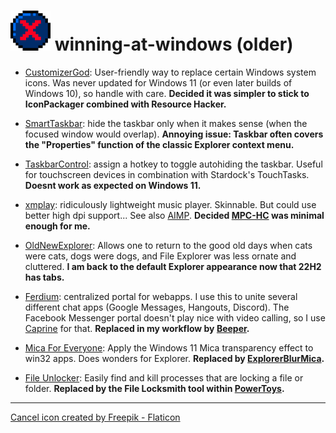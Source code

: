 # ![cancel](./images/cancel-small.png "cancel icon") winning-at-windows (older)

* [CustomizerGod](https://www.door2windows.com/customizergod/): User-friendly way to replace certain Windows system icons. Was never updated for Windows 11 (or even later builds of Windows 10), so handle with care. **Decided it was simpler to stick to IconPackager combined with Resource Hacker.**


* [SmartTaskbar](https://github.com/ChanpleCai/SmartTaskbar): hide the taskbar only when it makes sense (when the focused window would overlap). **Annoying issue: Taskbar often covers the "Properties" function of the classic Explorer context menu.**

* [TaskbarControl](https://www.thefreewindows.com/3252/hide-completely-the-windows-taskbar-using-a-hotkey-and-unhide-it-with-taskbar-control/): assign a hotkey to toggle autohiding  the taskbar. Useful for touchscreen devices in combination with Stardock's TouchTasks. **Doesnt work as expected on Windows 11.**

* [xmplay](https://www.un4seen.com/):  ridiculously lightweight music player. Skinnable. But could use better high dpi support... See also [AIMP](https://www.aimp.ru/). **Decided [MPC-HC](https://github.com/clsid2/mpc-hc/releases/) was minimal enough for me.**

* [OldNewExplorer](https://m.majorgeeks.com/files/details/oldnewexplorer.html): Allows one to return to the good old days when cats were cats, dogs were dogs, and File Explorer was less ornate and cluttered. **I am back to the default Explorer appearance now that 22H2 has tabs.**


* [Ferdium](https://ferdium.org/): centralized portal for webapps. I use this to unite several different chat apps (Google Messages, Hangouts, Discord). The Facebook Messenger portal doesn't play nice with video calling, so I use [Caprine](https://sindresorhus.com/caprine/) for that. **Replaced in my workflow by [Beeper](https://www.beeper.com/).**

* [Mica For Everyone](https://github.com/MicaForEveryone/MicaForEveryone): Apply the Windows 11 Mica transparency effect to win32 apps. Does wonders for Explorer. **Replaced by [ExplorerBlurMica](https://github.com/Maplespe/ExplorerBlurMica).**

* [File Unlocker](https://github.com/marianpekar/file-unlocker-for-windows): Easily find and kill processes that are locking a file or folder. **Replaced by the File Locksmith tool within [PowerToys](https://github.com/microsoft/PowerToys/releases/tag/v0.64.0).**




***
<a href="https://www.flaticon.com/free-icons/close" title="close icons">Cancel icon created by Freepik - Flaticon</a>